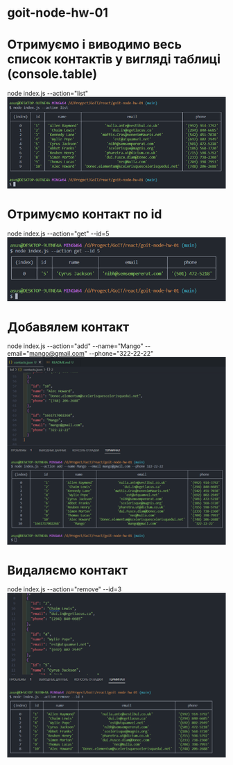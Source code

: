 # goit-node-hw-01

# Отримуємо і виводимо весь список контактів у вигляді таблиці (console.table)

node index.js --action="list" ![list](./assets/action-list.png)

# Отримуємо контакт по id

node index.js --action="get" --id=5 ![get](./assets/action-get-d-5.png)

# Добавялем контакт

node index.js --action="add" --name="Mango" --email="mango@gmail.com"
--phone="322-22-22" ![add](./assets/action-add.png)

# Видаляємо контакт

node index.js --action="remove" --id=3 ![remove](./assets/action-remove.png)
